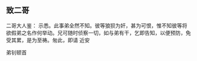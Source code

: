 ## 致二哥

二哥大人鉴：
示悉。此事弟全然不知。彼等狼狈为奸，甚为可恨，惟不知彼等将欲假弟之名作何举动。兄可随时侦察一切，如与弟有干，乞即告知，以便预防，免受其累，是为至祷。匆此，即请
近安

弟钊顿首

